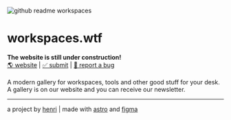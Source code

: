 ![github readme workspaces](https://github.com/i-am-henri/workspaces/assets/98414850/8195a553-1f80-49bb-b8df-18f0daa57d56)
# workspaces.wtf
**The website is still under construction!** <br />
[🌎 website](https://workspaces-wtf.vercel.app/) | [✅ submit](https://workspaces.xyz/submit) | [🐛 report a bug](https://workspaces.xyz/report)<br /><br />
A modern gallery for workspaces, tools and other good stuff for your desk. A gallery is on our website and you can receive our newsletter.

---
a project by [henri](https://henri.gg) | made with [astro](https://astro.build) and [figma](https://figma.com)
